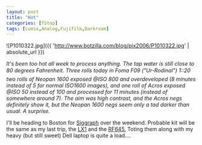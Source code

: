 ```yaml
---
layout: post
title: "Hot"
categories: [fStop]
tags: [Lumix,Analog,Fujifilm,Darkroom]
---
```



![P1010322.jpg]({{ 'http://www.botzilla.com/blog/pix2006/P1010322.jpg' | absolute_url }})


<i>It's been too hot all week to process anything. The tap water is still close to 80 degrees Fahrenheit. Three rolls today in Foma F09 ("Ur-Rodinal") 1::20 &#151; two rolls of Neopan 1600 exposed @ISO 800 and overdeveloped (8 minutes instead of 5 for normal ISO1600 images), and one roll of Acros exposed @ISO 50 instead of 100 and processed for 11 minutes (instead of somewhere around 7). The aim was high contrast, and the Acros negs definitely show it, but the Neopan 1600 negs seem only a tad darker than usual. A surprise.</i>

I'll be heading to Boston for <a href="http://www.siggraph.org/s2006/">Siggraph</a> over the weekend. Probable kit will be the same as my last trip, the <a href="/blog/archives/000479.html">LX1</a> and the <a href="/blog/archives/000487.html">RF645.</a> Toting them along with my heavy (but still sweet) Dell laptop is quite a load....
